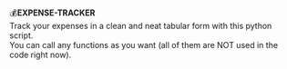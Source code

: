💰**EXPENSE-TRACKER**
<br>
Track your expenses in a clean and neat tabular form with this python script.
<br>
You can call any functions as you want (all of them are NOT used in the code right now).
